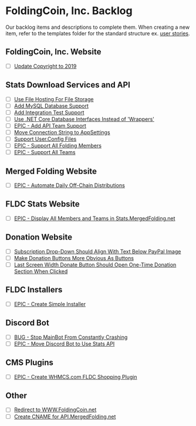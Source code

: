 # FoldingCoin, Inc. Backlog

Our backlog items and descriptions to complete them. When creating a new item, refer to the templates folder for the standard structure ex. [user stories](Templates/UserStory.md).

## FoldingCoin, Inc. Website

- [ ] [Update Copyright to 2019]()

## Stats Download Services and API

- [ ] [Use File Hosting For File Storage]()
- [ ] [Add MySQL Database Support]()
- [ ] [Add Integration Test Support]()
- [ ] [Use .NET Core Database Interfaces Instead of 'Wrappers']()
- [ ] [EPIC - Add API Team Support]()
- [ ] [Move Connection String to AppSettings]()
- [ ] [Support User.Config Files]()
- [ ] [EPIC - Support All Folding Members]()
- [ ] [EPIC - Support All Teams]()

## Merged Folding Website

- [ ] [EPIC - Automate Daily Off-Chain Distributions]()

## FLDC Stats Website

- [ ] [EPIC - Display All Members and Teams in Stats.MergedFolding.net]()

## Donation Website

- [ ] [Subscription Drop-Down Should Align With Text Below PayPal Image](DonationWebsite/1.md)
- [ ] [Make Donation Buttons More Obvious As Buttons](DonationWebsite/2.md)
- [ ] [Last Screen Width Donate Button Should Open One-Time Donation Section When Clicked](DonationWebsite/3.md)

## FLDC Installers

- [ ] [EPIC - Create Simple Installer]()

## Discord Bot

- [ ] [BUG - Stop MainBot From Constantly Crashing]()
- [ ] [EPIC - Move Discord Bot to Use Stats API]()

## CMS Plugins

- [ ] [EPIC - Create WHMCS.com FLDC Shopping Plugin]()

## Other

- [ ] [Redirect to WWW.FoldingCoin.net]()
- [ ] [Create CNAME for API.MergedFolding.net]()